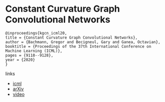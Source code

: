 # Constant Curvature Graph Convolutional Networks

```
@inproceedings{kgcn_icml20,
title = {Constant Curvature Graph Convolutional Networks},
author = {Bachmann, Gregor and Becigneul, Gary and Ganea, Octavian},
booktitle = {Proceedings of the 37th International Conference on Machine Learning (ICML)},
pages = {9118--9128},
year = {2020}
}
```

links
- [icml](https://proceedings.icml.cc/book/4089.pdf)
- [arXiv](https://arxiv.org/abs/1911.05076)
- [video](https://slideslive.com/38928345)
